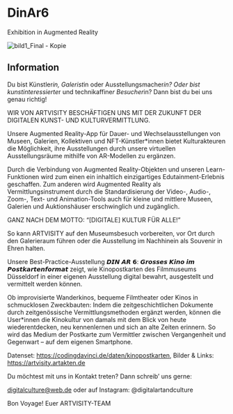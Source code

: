 # DinAr6
Exhibition in Augmented Reality

![bild1_Final - Kopie](https://user-images.githubusercontent.com/54715301/139588138-742514c1-8091-4655-87d1-0e526c572059.png)

## Information

Du bist Künstler*in, Galerist*in oder Ausstellungsmacher*in? Oder bist kunstinteressierte*r und technikaffine*r Besucher*in? Dann bist du bei uns genau richtig!

WIR VON ARTVISITY BESCHÄFTIGEN UNS MIT DER ZUKUNFT DER DIGITALEN KUNST- UND KULTURVERMITTLUNG.

Unsere Augmented Reality-App für Dauer- und Wechselausstellungen von Museen, Galerien, Kollektiven und NFT-Künstler*innen bietet Kulturakteuren die Möglichkeit, ihre Ausstellungen durch unsere virtuellen Ausstellungsräume mithilfe von AR-Modellen zu ergänzen.

Durch die Verbindung von Augmented Reality-Objekten und unseren Learn-Funktionen wird zum einen ein inhaltlich einzigartiges Edutainment-Erlebnis geschaffen. Zum anderen wird Augmented Reality als Vermittlungsinstrument durch die Standardisierung der Video-, Audio-, Zoom-, Text- und Animation-Tools auch für kleine und mittlere Museen, Galerien und Auktionshäuser erschwinglich und zugänglich.

GANZ NACH DEM MOTTO: “[DIGITALE] KULTUR FÜR ALLE!”

So kann ARTVISITY auf den Museumsbesuch vorbereiten, vor Ort durch den Galerieraum führen oder die Ausstellung im Nachhinein als Souvenir in Ehren halten.

Unsere Best-Practice-Ausstellung 𝘿𝙄𝙉 𝘼𝙍 𝟲: 𝙂𝙧𝙤𝙨𝙨𝙚𝙨 𝙆𝙞𝙣𝙤 𝙞𝙢 𝙋𝙤𝙨𝙩𝙠𝙖𝙧𝙩𝙚𝙣𝙛𝙤𝙧𝙢𝙖𝙩 zeigt, wie Kinopostkarten des Filmmuseums Düsseldorf in einer eigenen Ausstellung digital bewahrt, ausgestellt und vermittelt werden können.

Ob improvisierte Wanderkinos, bequeme Filmtheater oder Kinos in schmucklosen Zweckbauten: Indem die zeitgeschichtlichen Dokumente durch zeitgenössische Vermittlungsmethoden  ergänzt werden, können die User*innen die Kinokultur von damals mit dem Blick von heute wiederentdecken, neu kennenlernen und sich an alte Zeiten erinnern. So wird das Medium der Postkarte zum Vermittler zwischen Vergangenheit und Gegenwart – auf dem eigenen Smartphone.

Datenset: https://codingdavinci.de/daten/kinopostkarten, Bilder & Links: https://artvisity.artakten.de 

Du möchtest mit uns in Kontakt treten?
Dann schreib’ uns gerne:

digitalculture@web.de oder auf Instagram: @digitalartandculture

Bon Voyage!
Euer ARTVISITY-TEAM
